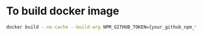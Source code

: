 # To build docker image

```bash
docker build --no-cache --build-arg NPM_GITHUB_TOKEN={your_github_npm_token} -t githubregistry -f Dockerfile .
```
